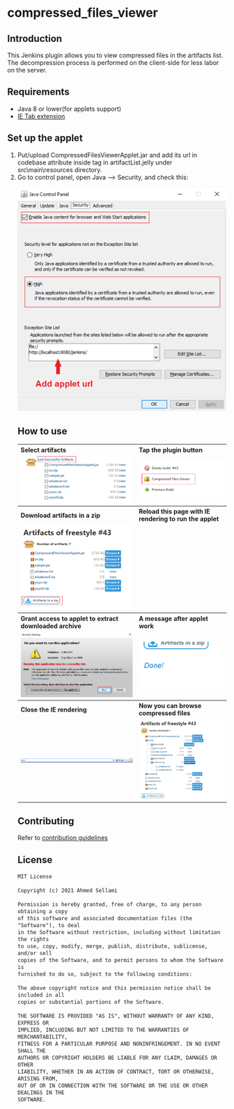 # compressed_files_viewer

## Introduction

This Jenkins plugin allows you to view compressed files in the artifacts list. The decompression process is performed on the client-side for less labor on the server.

## Requirements
 - Java 8 or lower(for applets support)
 - <a href="https://chrome.google.com/webstore/detail/ie-tab/hehijbfgiekmjfkfjpbkbammjbdenadd">IE Tab extension</a>

## Set up the applet
<ol>
  <li>Put/upload CompressedFilesViewerApplet.jar and add its url in codebase attribute inside <applet> tag in artifactList.jelly under src\main\resources directory.</li>
  <li>Go to control panel, open Java --> Security, and check this:</li>
</ol>
<br/>
<img src="pics/applet config java.png"/>

## How to use
<table style="width:100%">
  <tr>
    <th>Select artifacts</th>
    <th>Tap the plugin button</th>
  </tr>
  <tr>
    <td><img src="pics/1.png"/></td>
    <td><img src="pics/2.png"/></td>
  </tr>
  <tr>
    <th>Download artifacts in a zip</th>
    <th>Reload this page with IE rendering to run the applet</th>
  </tr>
  <tr>
    <td><img src="pics/3.png"/></td>
    <td><img stylesrc="pics/4.png"/></td>
  </tr>
  <tr>
    <th>Grant access to applet to extract downloaded archive</th>
    <th>A message after applet work</th>
  </tr>
  <tr>
    <td><img src="pics/5.png"/></td>
    <td><img src="pics/6.png"/></td>
  </tr>
  <tr>
    <th>Close the IE rendering</th>
    <th>Now you can browse compressed files</th>
  </tr>
  <tr>
    <td><img src="pics/7.png"/></td>
    <td><img src="pics/8.png"/></td>
  </tr>
</table>

## Contributing

Refer to [contribution guidelines](https://github.com/jenkinsci/.github/blob/master/CONTRIBUTING.md)

## License
```
MIT License

Copyright (c) 2021 Ahmed Sellami

Permission is hereby granted, free of charge, to any person obtaining a copy
of this software and associated documentation files (the "Software"), to deal
in the Software without restriction, including without limitation the rights
to use, copy, modify, merge, publish, distribute, sublicense, and/or sell
copies of the Software, and to permit persons to whom the Software is
furnished to do so, subject to the following conditions:

The above copyright notice and this permission notice shall be included in all
copies or substantial portions of the Software.

THE SOFTWARE IS PROVIDED "AS IS", WITHOUT WARRANTY OF ANY KIND, EXPRESS OR
IMPLIED, INCLUDING BUT NOT LIMITED TO THE WARRANTIES OF MERCHANTABILITY,
FITNESS FOR A PARTICULAR PURPOSE AND NONINFRINGEMENT. IN NO EVENT SHALL THE
AUTHORS OR COPYRIGHT HOLDERS BE LIABLE FOR ANY CLAIM, DAMAGES OR OTHER
LIABILITY, WHETHER IN AN ACTION OF CONTRACT, TORT OR OTHERWISE, ARISING FROM,
OUT OF OR IN CONNECTION WITH THE SOFTWARE OR THE USE OR OTHER DEALINGS IN THE
SOFTWARE.
```
